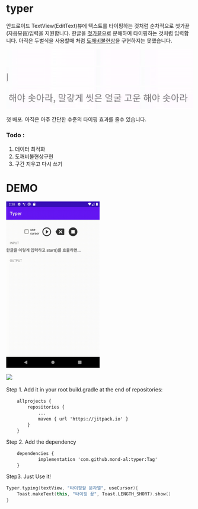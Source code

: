 # typer
안드로이드 TextView(EditText)뷰에 텍스트를 타이핑하는 것처럼 순차적으로 첫가끝(자음모음)입력을 지원합니다.
한글을 [첫가끝](https://pat.im/1176)으로 분해하여 타이핑하는 것처럼 입력합니다. 아직은 두벌식을 사용할때 처럼 [도깨비불현상](https://namu.wiki/w/%EB%8F%84%EA%B9%A8%EB%B9%84%EB%B6%88%20%ED%98%84%EC%83%81)을 구현하지는 못했습니다.

![예제1_커서없이_쓰기](https://github.com/mond-al/typer/blob/main/demo1.gif?raw=true)
![예제1_커서보이게_쓰기](https://github.com/mond-al/typer/blob/main/demo2.gif?raw=true)
![예제1_커서보이게_지우기](https://github.com/mond-al/typer/blob/main/demo3.gif?raw=true)


첫 배포. 아직은 아주 간단한 수준의 타이핑 효과를 줄수 있습니다.   

### Todo : 
1. 데이터 최적화
2. 도깨비불현상구현
3. 구간 지우고 다시 쓰기 

# DEMO
<img src="https://github.com/mond-al/typer/blob/main/demo.gif?raw=true" width="50%">


[![](https://jitpack.io/v/mond-al/typer.svg)](https://jitpack.io/#mond-al/typer)

Step 1. Add it in your root build.gradle at the end of repositories:
```
	allprojects {
		repositories {
			...
			maven { url 'https://jitpack.io' }
		}
	}
```
Step 2. Add the dependency
```
	dependencies {
	        implementation 'com.github.mond-al:typer:Tag'
	}
```

Step3. Just Use it!

```kotlin
Typer.typing(textView, "타이핑할 문자열", useCursor){
    Toast.makeText(this, "타이핑 끝", Toast.LENGTH_SHORT).show()
}
```
